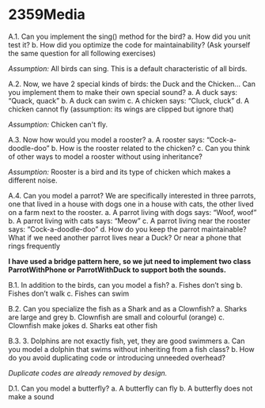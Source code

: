 # 2359Media

A.1. Can you implement the sing() method for the bird? a. How did you unit test it?  b. How did you optimize the code for maintainability? (Ask yourself the same question for all following exercises)

<i>Assumption: </i>
    All birds can sing. This is a default characteristic of all birds.
    
A.2. Now, we have 2 special kinds of birds: the Duck and the Chicken... Can you implement them to make their own special sound? a. A duck says: “Quack, quack” b. A duck can swim c. A chicken says: “Cluck, cluck” d. A chicken cannot fly (assumption: its wings are clipped but ignore that)

<i>Assumption:</i> Chicken can't fly.

A.3.  Now how would you model a rooster? a. A rooster says: “Cock-a-doodle-doo” b. How is the rooster related to the chicken? c. Can you think of other ways to model a rooster without using inheritance?

<i>Assumption: </i>Rooster is a bird and its type of chicken which makes a different noise.</i>

A.4. Can you model a parrot? We are specifically interested in three parrots, one that lived in a house with dogs one in a house with cats, the other lived on a farm next to the rooster.  a. A parrot living with dogs says: “Woof, woof” b. A parrot living with cats says: “Meow” c. A parrot living near the rooster says: “Cock-a-doodle-doo” d. How do you keep the parrot maintainable? What if we need another parrot lives near a Duck? Or near a phone that rings frequently

<b>I have used a bridge pattern here, so we jut need to implement two class ParrotWithPhone or ParrotWithDuck to support both the sounds.</b>

B.1. In addition to the birds, can you model a fish?
 a. Fishes don’t sing 
 b. Fishes don’t walk 
 c. Fishes can swim 

B.2. Can you specialize the fish as a Shark and as a Clownfish? a. Sharks are large and grey b. Clownfish are small and colourful (orange) c. Clownfish make jokes d. Sharks eat other fish

B.3. 3. Dolphins are not exactly fish, yet, they are good swimmers a. Can you model a dolphin that swims without inheriting from a fish class? b. How do you avoid duplicating code or introducing unneeded overhead? 

<i>Duplicate codes are already removed by design.</i>

D.1. Can you model a butterfly? a. A butterfly can fly b. A butterfly does not make a sound 
 